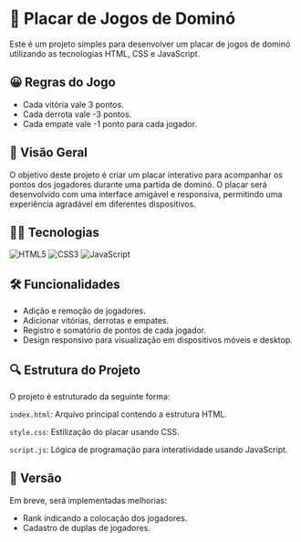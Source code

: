 # 🎲 Placar de Jogos de Dominó
Este é um projeto simples para desenvolver um placar de jogos de dominó utilizando as tecnologias HTML, CSS e JavaScript.

## 😀 Regras do Jogo

- Cada vitória vale 3 pontos.
- Cada derrota vale -3 pontos.
- Cada empate vale -1 ponto para cada jogador.

## 👀 Visão Geral

O objetivo deste projeto é criar um placar interativo para acompanhar os pontos dos jogadores durante uma partida de dominó. O placar será desenvolvido com uma interface amigável e responsiva, permitindo uma experiência agradável em diferentes dispositivos.



## 👩‍💻 Tecnologias

![HTML5](https://img.shields.io/badge/HTML5-E34F26?style=for-the-badge&logo=html5&logoColor=white)
![CSS3](https://img.shields.io/badge/CSS3-1572B6?style=for-the-badge&logo=css3&logoColor=white)
	![JavaScript](https://img.shields.io/badge/JavaScript-F7DF1E?style=for-the-badge&logo=javascript&logoColor=black) 

## 🛠️ Funcionalidades

- Adição e remoção de jogadores.
- Adicionar vitórias, derrotas e empates.
- Registro e somatório de pontos de cada jogador.
- Design responsivo para visualização em dispositivos móveis e desktop. 

## 🔍 Estrutura do Projeto
O projeto é estruturado da seguinte forma:

`index.html`: Arquivo principal contendo a estrutura HTML.

`style.css`: Estilização do placar usando CSS.

`script.js`: Lógica de programação para interatividade usando JavaScript.

## 📌 Versão

Em breve, será implementadas melhorias:

- Rank indicando a colocação dos jogadores.
- Cadastro de duplas de jogadores.
